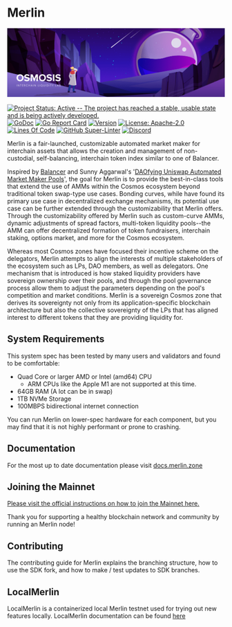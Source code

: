 # Merlin

![Banner!](assets/banner.png)

[![Project Status: Active -- The project has reached a stable, usable
state and is being actively
developed.](https://img.shields.io/badge/repo%20status-Active-green.svg?style=flat-square)](https://www.repostatus.org/#active)
[![GoDoc](https://img.shields.io/badge/godoc-reference-blue?style=flat-square&logo=go)](https://pkg.go.dev/github.com/four4two/merlin/v11)
[![Go Report
Card](https://goreportcard.com/badge/github.com/four4two/merlin?style=flat-square)](https://goreportcard.com/report/github.com/four4two/merlin/v11)
[![Version](https://img.shields.io/github/tag/four4two/merlin.svg?style=flat-square)](https://github.com/four4two/merlin/releases/latest)
[![License:
Apache-2.0](https://img.shields.io/github/license/four4two/merlin.svg?style=flat-square)](https://github.com/four4two/merlin/blob/main/LICENSE)
[![Lines Of
Code](https://img.shields.io/tokei/lines/github/four4two/merlin?style=flat-square)](https://github.com/four4two/merlin)
[![GitHub
Super-Linter](https://img.shields.io/github/actions/workflow/status/four4two/merlin/lint.yml?style=flat-square&label=Lint)](https://github.com/marketplace/actions/super-linter)
[![Discord](https://badgen.net/badge/icon/discord?icon=discord&label)](https://discord.gg/merlin)

Merlin is a fair-launched, customizable automated market maker for
interchain assets that allows the creation and management of
non-custodial, self-balancing, interchain token index similar to one of
Balancer.

Inspired by [Balancer](http://balancer.finance/whitepaper) and Sunny
Aggarwal's '[DAOfying Uniswap Automated Market Maker
Pools](https://www.sunnya97.com/blog/daoifying-uniswap-automated-market-maker-pools)',
the goal for Merlin is to provide the best-in-class tools that extend
the use of AMMs within the Cosmos ecosystem beyond traditional token
swap-type use cases. Bonding curves, while have found its primary use
case in decentralized exchange mechanisms, its potential use case can be
further extended through the customizability that Merlin offers.
Through the customizability offered by Merlin such as custom-curve AMMs,
dynamic adjustments of spread factors, multi-token liquidity pools--the AMM
can offer decentralized formation of token fundraisers, interchain
staking, options market, and more for the Cosmos ecosystem.

Whereas most Cosmos zones have focused their incentive scheme on the
delegators, Merlin attempts to align the interests of multiple
stakeholders of the ecosystem such as LPs, DAO members, as well as
delegators. One mechanism that is introduced is how staked liquidity
providers have sovereign ownership over their pools, and through the
pool governance process allow them to adjust the parameters depending on
the pool's competition and market conditions. Merlin is a sovereign
Cosmos zone that derives its sovereignty not only from its
application-specific blockchain architecture but also the collective
sovereignty of the LPs that has aligned interest to different tokens
that they are providing liquidity for.

## System Requirements

This system spec has been tested by many users and validators and found
to be comfortable:

- Quad Core or larger AMD or Intel (amd64) CPU
  - ARM CPUs like the Apple M1 are not supported at this time.
- 64GB RAM (A lot can be in swap)
- 1TB NVMe Storage
- 100MBPS bidirectional internet connection

You can run Merlin on lower-spec hardware for each component, but you
may find that it is not highly performant or prone to crashing.

## Documentation

For the most up to date documentation please visit
[docs.merlin.zone](https://docs.merlin.zone/)

## Joining the Mainnet

[Please visit the official instructions on how to join the Mainnet
here.](https://docs.merlin.zone/networks/join-mainnet)

Thank you for supporting a healthy blockchain network and community by
running an Merlin node!

## Contributing

The contributing guide for Merlin explains the branching structure, how
to use the SDK fork, and how to make / test updates to SDK branches.

## LocalMerlin

LocalMerlin is a containerized local Merlin testnet used for trying out new features locally. 
LocalMerlin documentation can be found [here](https://github.com/four4two/merlin/tree/main/tests/localmerlin)
